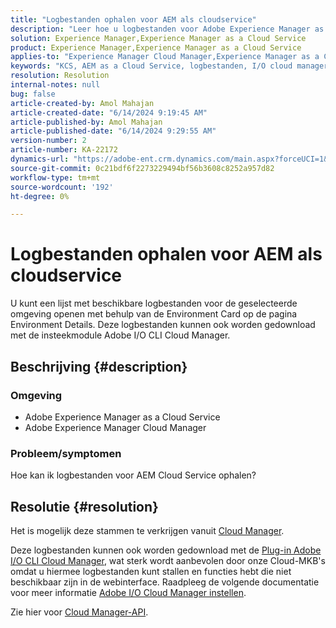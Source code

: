 ```yaml
---
title: "Logbestanden ophalen voor AEM als cloudservice"
description: "Leer hoe u logbestanden voor Adobe Experience Manager as a Cloud Service ophaalt."
solution: Experience Manager,Experience Manager as a Cloud Service
product: Experience Manager,Experience Manager as a Cloud Service
applies-to: "Experience Manager Cloud Manager,Experience Manager as a Cloud Service"
keywords: "KCS, AEM as a Cloud Service, logbestanden, I/O cloud manager-insteekmodule, AEMaaCS, insteekmodule, API"
resolution: Resolution
internal-notes: null
bug: false
article-created-by: Amol Mahajan
article-created-date: "6/14/2024 9:19:45 AM"
article-published-by: Amol Mahajan
article-published-date: "6/14/2024 9:29:55 AM"
version-number: 2
article-number: KA-22172
dynamics-url: "https://adobe-ent.crm.dynamics.com/main.aspx?forceUCI=1&pagetype=entityrecord&etn=knowledgearticle&id=4c77f839-2f2a-ef11-840b-000d3a34c086"
source-git-commit: 0c21bdf6f2273229494bf56b3608c8252a957d82
workflow-type: tm+mt
source-wordcount: '192'
ht-degree: 0%

---
```


# Logbestanden ophalen voor AEM als cloudservice


U kunt een lijst met beschikbare logbestanden voor de geselecteerde omgeving openen met behulp van de Environment Card op de pagina Environment Details. Deze logbestanden kunnen ook worden gedownload met de insteekmodule Adobe I/O CLI Cloud Manager.

## Beschrijving {#description}


### <b>Omgeving</b>

- Adobe Experience Manager as a Cloud Service
- Adobe Experience Manager Cloud Manager




### <b>Probleem/symptomen</b>

Hoe kan ik logbestanden voor AEM Cloud Service ophalen?


## Resolutie {#resolution}


Het is mogelijk deze stammen te verkrijgen vanuit [Cloud Manager](https://experienceleague.adobe.com/docs/experience-manager-cloud-service/content/implementing/using-cloud-manager/manage-logs.html?lang=en).

Deze logbestanden kunnen ook worden gedownload met de [Plug-in Adobe I/O CLI Cloud Manager](https://github.com/adobe/aio-cli-plugin-cloudmanager), wat sterk wordt aanbevolen door onze Cloud-MKB&#39;s omdat u hiermee logbestanden kunt stallen en functies hebt die niet beschikbaar zijn in de webinterface. Raadpleeg de volgende documentatie voor meer informatie [Adobe I/O Cloud Manager instellen](https://experienceleaguecommunities.adobe.com/t5/adobe-experience-manager/setting-up-adobe-i-o-cli-for-cloud-manager-aem-community-blog/m-p/380156).

Zie hier voor [Cloud Manager-API](https://developer.adobe.com/experience-cloud/cloud-manager/reference/api/#operation/getEnvironmentLogs).
